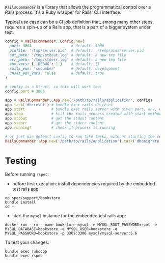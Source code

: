 `RailsCommander` is a library that allows the programmatical control over a Rails process. It's a Ruby wrapper for Rails' CLI interface.

Typical use case can be a CI job definition that, among many other steps, requires a spin-up of a Rails app, that is a part of a bigger system under test.

```ruby
config = RailsCommander::Config.new(
  port: 3004                  # default: 3000
  pidfile: '/tmp/server.pid'  # default: ./temp/pids/server.pid
  out_path: '/tmp/stdout.log' # default: a new tmp file
  err_path: '/tmp/stderr.log' # default: a new tmp file
  env_vars: { 'DEBUG': 1 }    # default: {}
  rails_env: 'cucumber'       # default: development
  unset_env_vars: false       # default: true
)

# config is a Struct, so this will work too:
config.port = 3005

app = RailsCommander::App.new('/path/to/rails/application', config)
app.task('db:reset') # bundle exec rails db:reset
app.start            # bundle exec rails server with given port, env, etc
app.stop             # kill the rails process created with start method
app.stdout           # get the stdout content
app.stderr           # get the stderr content
app.running?         # check if process is running

# or just use default config to run take tasks, without starting the server
RailsCommander::App.new('/path/to/rails/application').task('db:migrate')
```

# Testing

Before running `rspec`:

* before first execution: install dependencies required by the embedded test rails app:
```
cd spec/support/bookstore
bundle install
cd -
```

* start the `mysql` instance for the embedded test rails app:
```
docker run --rm --name bookstore-mysql -e MYSQL_ROOT_PASSWORD=root -e MYSQL_DATABASE=bookstore -e MYSQL_USER=bookstore -e MYSQL_PASSWORD=bookstore -p 3309:3306 mysql/mysql-server:5.6
```

To test your changes:

```
bundle exec rubocop
bundle exec rspec
```
